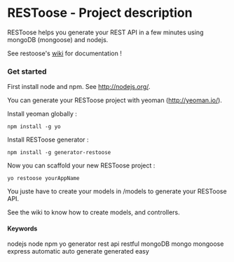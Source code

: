 # RESToose - Project description

RESToose helps you generate your REST API in a few minutes using mongoDB (mongoose) and nodejs.
 
See restoose's [wiki](https://github.com/matthieu-beteille/restoose/wiki/Home) for documentation !
 
### Get started

First install node and npm. See http://nodejs.org/.

You can generate your RESToose project with yeoman (http://yeoman.io/).

Install yeoman globally :

    npm install -g yo

Install RESToose generator :

    npm install -g generator-restoose

Now you can scaffold your new RESToose project :

    yo restoose yourAppName

You juste have to create your models in /models to generate your RESToose API.

See the wiki to know how to create models, and controllers.

#### Keywords

nodejs node npm yo generator rest api restful mongoDB mongo mongoose express automatic auto generate generated easy 
